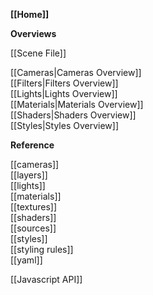 **[[Home]]**

**Overviews**

[[Scene File]]  

[[Cameras|Cameras Overview]]  
[[Filters|Filters Overview]]  
[[Lights|Lights Overview]]  
[[Materials|Materials Overview]]  
[[Shaders|Shaders Overview]]  
[[Styles|Styles Overview]]  

**Reference**

[[cameras]]  
[[layers]]  
[[lights]]   
[[materials]]  
[[textures]]  
[[shaders]]  
[[sources]]  
[[styles]]  
[[styling rules]]  
[[yaml]]  

[[Javascript API]]  
